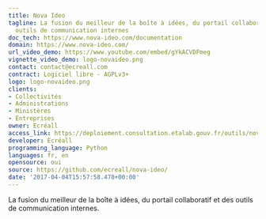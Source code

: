 ```yaml
---
title: Nova Ideo
tagline: La fusion du meilleur de la boîte à idées, du portail collaboratif et des
  outils de communication internes
doc_tech: https://www.nova-ideo.com/documentation
domain: https://www.nova-ideo.com/
url_video_demo: https://www.youtube.com/embed/gYkACVDFmeg
vignette_video_demo: logo-novaideo.png
contact: contact@ecreall.com
contract: Logiciel libre - AGPLv3+
logo: logo-novaideo.png
clients:
- Collectivités
- Administrations
- Ministères
- Entreprises
owner: Ecréall
access_link: https://deploiement.consultation.etalab.gouv.fr/outils/nova-ideo
developer: Ecréall
programming_language: Python
languages: fr, en
opensource: oui
source: https://github.com/ecreall/nova-ideo/
date: '2017-04-04T15:57:58.478+00:00'
---
```


La fusion du meilleur de la boîte à idées, du portail collaboratif et des outils de communication internes.